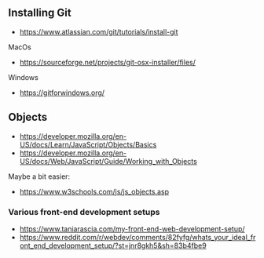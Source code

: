 ## Installing Git

* https://www.atlassian.com/git/tutorials/install-git

MacOs
* https://sourceforge.net/projects/git-osx-installer/files/

Windows
* https://gitforwindows.org/

## Objects
* https://developer.mozilla.org/en-US/docs/Learn/JavaScript/Objects/Basics
* https://developer.mozilla.org/en-US/docs/Web/JavaScript/Guide/Working_with_Objects

Maybe a bit easier:
* https://www.w3schools.com/js/js_objects.asp

### Various front-end development setups

* https://www.taniarascia.com/my-front-end-web-development-setup/
* https://www.reddit.com/r/webdev/comments/82fyfg/whats_your_ideal_front_end_development_setup/?st=jnr8gkh5&sh=83b4fbe9
